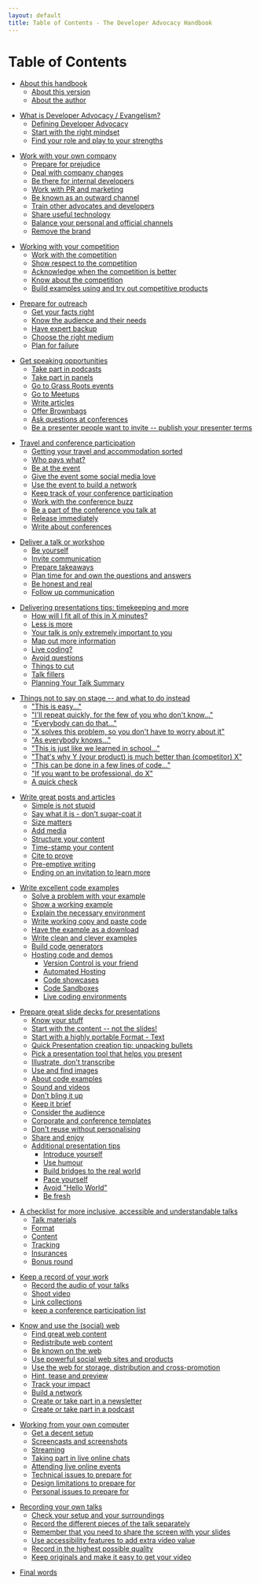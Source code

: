 ```yaml
---
layout: default
title: Table of Contents - The Developer Advocacy Handbook
---
```

# Table of Contents

<!--
about
-->

* [About this handbook](about#about-this-handbook)
  * [About this version](about#about-this-version)
  * [About the author](about#about-the-author)

<!--
what-is-developer-advocacy
-->

* [What is Developer Advocacy / Evangelism?](what-is-developer-advocacy#what-is-developer-advocacy-evangelism)
  * [Defining Developer Advocacy](what-is-developer-advocacy#defining-developer-advocacy)
  * [Start with the right mindset](what-is-developer-advocacy#start-with-the-right-mindset)
  * [Find your role and play to your strengths](what-is-developer-advocacy#find-your-role-and-play-to-your-strengths)

<!--
working-with-your-company
-->

* [Work with your own company](working-with-your-company#work-with-your-own-company)
  * [Prepare for prejudice](working-with-your-company#prepare-for-prejudice)
  * [Deal with company changes](working-with-your-company#deal-with-company-changes)
  * [Be there for internal developers](working-with-your-company#be-there-for-internal-developers)
  * [Work with PR and marketing](working-with-your-company#work-with-pr-and-marketing)
  * [Be known as an outward channel](working-with-your-company#be-known-as-an-outward-channel)
  * [Train other advocates and developers](working-with-your-company#train-other-advocates-and-developers)
  * [Share useful technology](working-with-your-company#share-useful-technology)
  * [Balance your personal and official channels](working-with-your-company#balance-your-personal-and-official-channels)
  * [Remove the brand](working-with-your-company#remove-the-brand)

<!-- 
working-with-your-competition 
-->

* [Working with your competition](working-with-your-competition#working-with-your-competition)
  * [Work with the competition](working-with-your-competition#work-with-the-competition)
  * [Show respect to the competition](working-with-your-competition#show-respect-to-the-competition)
  * [Acknowledge when the competition is better](working-with-your-competition#acknowledge-when-the-competition-is-better)
  * [Know about the competition](working-with-your-competition#know-about-the-competition)
  * [Build examples using and try out competitive products](working-with-your-competition#build-examples-using-and-try-out-competitive-products)

<!-- 
prepare-for-outreach 
-->

* [Prepare for outreach](prepare-for-outreach#prepare-for-outreach)
  * [Get your facts right](prepare-for-outreach#get-your-facts-right)
  * [Know the audience and their needs](prepare-for-outreach#know-the-audience-and-their-needs)
  * [Have expert backup](prepare-for-outreach#have-expert-backup)
  * [Choose the right medium](prepare-for-outreach#choose-the-right-medium)
  * [Plan for failure](prepare-for-outreach#plan-for-failure)

<!-- 
get-speaking-opportunities
-->

* [Get speaking opportunities](#get-speaking-opportunities)
  * [Take part in podcasts](#take-part-in-podcasts)
  * [Take part in panels](#take-part-in-panels)
  * [Go to Grass Roots events](#go-to-grass-roots-events)
  * [Go to Meetups](#go-to-meetups)
  * [Write articles](#write-articles)
  * [Offer Brownbags](#offer-brownbags)
  * [Ask questions at conferences](#ask-questions-at-conferences)
  * [Be a presenter people want to invite -- publish your presenter terms](#be-a-presenter-people-want-to-invite-publish-your-presenter-terms)

<!-- 
travel-and-conference-participation
-->

* [Travel and conference participation](#travel-and-conference-participation)
  * [Getting your travel and accommodation sorted](#getting-your-travel-and-accommodation-sorted)
  * [Who pays what?](#who-pays-what)
  * [Be at the event](#be-at-the-event)
  * [Give the event some social media love](#give-the-event-some-social-media-love)
  * [Use the event to build a network](#use-the-event-to-build-a-network)
  * [Keep track of your conference participation](#keep-track-of-your-conference-participation)
  * [Work with the conference buzz](#work-with-the-conference-buzz)
  * [Be a part of the conference you talk at](#be-a-part-of-the-conference-you-talk-at)
  * [Release immediately](#release-immediately)
  * [Write about conferences](#write-about-conferences)

<!-- 
deliver-a-talk
-->

* [Deliver a talk or workshop](#deliver-a-talk-or-workshop)
  * [Be yourself](#be-yourself)
  * [Invite communication](#invite-communication)
  * [Prepare takeaways](#prepare-takeaways)
  * [Plan time for and own the questions and answers](#plan-time-for-and-own-the-questions-and-answers)
  * [Be honest and real](#be-honest-and-real)
  * [Follow up communication](#follow-up-communication)

<!-- 
talk-delivery-tips
-->

* [Delivering presentations tips: timekeeping and more](#delivering-presentations-tips-timekeeping-and-more)
  * [How will I fit all of this in X minutes?](#how-will-i-fit-all-of-this-in-x-minutes)
  * [Less is more](#less-is-more)
  * [Your talk is only extremely important to you](#your-talk-is-only-extremely-important-to-you)
  * [Map out more information](#map-out-more-information)
  * [Live coding?](#live-coding)
  * [Avoid questions](#avoid-questions)
  * [Things to cut](#things-to-cut)
  * [Talk fillers](#talk-fillers)
  * [Planning Your Talk Summary](#planning-your-talk-summary)

<!-- 
things-not-to-say-on-stage
-->
  
* [Things not to say on stage -- and what to do instead](#things-not-to-say-on-stage-and-what-to-do-instead)
  * ["This is easy..."](#this-is-easy)
  * ["I'll repeat quickly, for the few of you who don't know..."](#ill-repeat-quickly-for-the-few-of-you-who-dont-know)
  * ["Everybody can do that..."](#everybody-can-do-that)
  * ["X solves this problem, so you don't have to worry about it"](#x-solves-this-problem-so-you-dont-have-to-worry-about-it)
  * ["As everybody knows..."](#as-everybody-knows)
  * ["This is just like we learned in school..."](#this-is-just-like-we-learned-in-school)
  * ["That's why Y (your product) is much better than (competitor) X"](#thats-why-yyour-product-is-much-better-than-competitor-x)
  * ["This can be done in a few lines of code..."](#this-can-be-done-in-a-few-lines-of-code)
  * ["If you want to be professional, do X"](#if-you-want-to-be-professional-do-x)
  * [A quick check](#a-quick-check)

<!-- 
write-great-posts-and-articles
-->

* [Write great posts and articles](#write-great-posts-and-articles)
  * [Simple is not stupid](#simple-is-not-stupid)
  * [Say what it is - don't sugar-coat it](#say-what-it-is---dont-sugar-coat-it)
  * [Size matters](#size-matters)
  * [Add media](#add-media)
  * [Structure your content](#structure-your-content)
  * [Time-stamp your content](#time-stamp-your-content)
  * [Cite to prove](#cite-to-prove)
  * [Pre-emptive writing](#pre-emptive-writing)
  * [Ending on an invitation to learn more](#ending-on-an-invitation-to-learn-more)

<!-- 
write-excellent-code-examples
-->

* [Write excellent code examples](#write-excellent-code-examples)
  * [Solve a problem with your example](#solve-a-problem-with-your-example)
  * [Show a working example](#show-a-working-example)
  * [Explain the necessary environment](#explain-the-necessary-environment)
  * [Write working copy and paste code](#write-working-copy-and-paste-code)
  * [Have the example as a download](#have-the-example-as-a-download)
  * [Write clean and clever examples](#write-clean-and-clever-examples)
  * [Build code generators](#build-code-generators)
  * [Hosting code and demos](#hosting-code-and-demos)
    * [Version Control is your friend](#version-control-is-your-friend)
    * [Automated Hosting](#automated-hosting)
    * [Code showcases](#code-showcases)
    * [Code Sandboxes](#code-sandboxes)
    * [Live coding environments](#live-coding-environments)

<!-- 
slide-decks
-->

* [Prepare great slide decks for presentations](#prepare-great-slide-decks-for-presentations)
  * [Know your stuff](#know-your-stuff)
  * [Start with the content -- not the slides!](#start-with-the-content-not-the-slides)
  * [Start with a highly portable Format - Text](#start-with-a-highly-portable-format---text)
  * [Quick Presentation creation tip: unpacking bullets](#quick-presentation-creation-tip-unpacking-bullets)
  * [Pick a presentation tool that helps you present](#pick-a-presentation-tool-that-helps-you-present)
  * [Illustrate, don\'t transcribe](#illustrate-dont-transcribe)
  * [Use and find images](#use-and-find-images)
  * [About code examples](#about-code-examples)
  * [Sound and videos](#sound-and-videos)
  * [Don\'t bling it up](#dont-bling-it-up)
  * [Keep it brief](#keep-it-brief)
  * [Consider the audience](#consider-the-audience)
  * [Corporate and conference templates](#corporate-and-conference-templates)
  * [Don\'t reuse without personalising](#dont-reuse-without-personalising)
  * [Share and enjoy](#share-and-enjoy)
  * [Additional presentation tips](#additional-presentation-tips)
    * [Introduce yourself](#introduce-yourself)
    * [Use humour](#use-humour)
    * [Build bridges to the real world](#build-bridges-to-the-real-world)
    * [Pace yourself](#pace-yourself)
    * [Avoid "Hello World"](#avoid-hello-world)
    * [Be fresh](#be-fresh)

<!-- 
    slide-checklist.md
-->

* [A checklist for more inclusive, accessible and understandable talks](#a-checklist-for-more-inclusive-accessible-and-understandable-talks)
  * [Talk materials](#talk-materials)
  * [Format](#format)
  * [Content](#content)
  * [Tracking](#tracking)
  * [Insurances](#insurances)
  * [Bonus round](#bonus-round)

<!--
record
-->

* [Keep a record of your work](#keep-a-record-of-your-work)
  * [Record the audio of your talks](#record-the-audio-of-your-talks)
  * [Shoot video](#shoot-video)
  * [Link collections](#link-collections)
  * [keep a conference participation list](#keep-a-conference-participation-list)

<!--
use-the-web
-->

* [Know and use the (social) web](#know-and-use-the-social-web)
  * [Find great web content](#find-great-web-content)
  * [Redistribute web content](#redistribute-web-content)
  * [Be known on the web](#be-known-on-the-web)
  * [Use powerful social web sites and products](#use-powerful-social-web-sites-and-products)
  * [Use the web for storage, distribution and cross-promotion](#use-the-web-for-storage-distribution-and-cross-promotion)
  * [Hint, tease and preview](#hint-tease-and-preview)
  * [Track your impact](#track-your-impact)
  * [Build a network](#build-a-network)
  * [Create or take part in a newsletter](#create-or-take-part-in-a-newsletter)
  * [Create or take part in a podcast](#create-or-take-part-in-a-podcast)

<!-- 
working-from-your-own-computer
-->

* [Working from your own computer](#working-from-your-own-computer)
  * [Get a decent setup](#get-a-decent-setup)
  * [Screencasts and screenshots](#screencasts-and-screenshots)
  * [Streaming](#streaming)
  * [Taking part in live online chats](#taking-part-in-live-online-chats)
  * [Attending live online events](#attending-live-online-events)
  * [Technical issues to prepare for](#technical-issues-to-prepare-for)
  * [Design limitations to prepare for](#design-limitations-to-prepare-for)
  * [Personal issues to prepare for](#personal-issues-to-prepare-for)

<!-- 
recording-talks
-->
* [Recording your own talks](#recording-your-own-talks)
  * [Check your setup and your surroundings](#check-your-setup-and-your-surroundings)
  * [Record the different pieces of the talk separately](#record-the-different-pieces-of-the-talk-separately)
  * [Remember that you need to share the screen with your slides](#remember-that-you-need-to-share-the-screen-with-your-slides)
  * [Use accessibility features to add extra video value](#use-accessibility-features-to-add-extra-video-value)
  * [Record in the highest possible quality](#record-in-the-highest-possible-quality)
  * [Keep originals and make it easy to get your video](#keep-originals-and-make-it-easy-to-get-your-video)

<!--
final-words
-->
* [Final words](#final-words)
